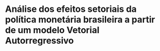 # Análise dos efeitos setoriais da política monetária brasileira a partir de um modelo Vetorial Autorregressivo

